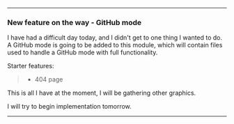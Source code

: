 
***

### New feature on the way - GitHub mode

I have had a difficult day today, and I didn't get to one thing I wanted to do. A GitHub mode is going to be added to this module, which will contain files used to handle a GitHub mode with full functionality. 

Starter features:

> * 404 page

This is all I have at the moment, I will be gathering other graphics.

I will try to begin implementation tomorrow.

***
